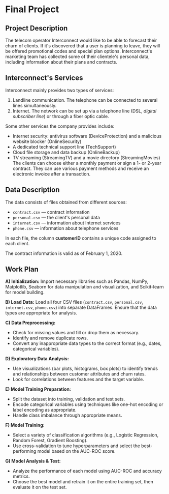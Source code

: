 # Final Project

## Project Description
The telecom operator Interconnect would like to be able to forecast their churn of clients. If it's discovered that a user is planning to leave, they will be offered promotional codes and special plan options. Interconnect's marketing team has collected some of their clientele's personal data, including information about their plans and contracts.

## Interconnect's Services
Interconnect mainly provides two types of services:
1) Landline communication. The telephone can be connected to several lines simultaneously.
2) Internet. The network can be set up via a telephone line (DSL, _digital subscriber line_) or through a fiber optic cable.

Some other services the company provides include:
- Internet security: antivirus software (DeviceProtection) and a malicious website blocker (OnlineSecurity)
- A dedicated technical support line (TechSupport)
- Cloud file storage and data backup (OnlineBackup)
- TV streaming (StreamingTV) and a movie directory (StreamingMovies)
The clients can choose either a monthly payment or sign a 1- or 2-year contract. They can use various payment methods and receive an electronic invoice after a transaction.

## Data Description
The data consists of files obtained from different sources:
- `contract.csv` — contract information
- `personal.csv` — the client's personal data
- `internet.csv` — information about Internet services
- `phone.csv` — information about telephone services

In each file, the column **customerID** contains a unique code assigned to each client.

The contract information is valid as of February 1, 2020.

## Work Plan
**A) Initialization:** Import necessary libraries such as Pandas, NumPy, Matplotlib, Seaborn for data manipulation and visualization, and Scikit-learn for model building.

**B) Load Data:** Load all four CSV files (`contract.csv`, `personal.csv`, `internet.csv`, `phone.csv`) into separate DataFrames. Ensure that the data types are appropriate for analysis.

**C) Data Preprocessing:**
- Check for missing values and fill or drop them as necessary.
- Identify and remove duplicate rows.
- Convert any inappropriate data types to the correct format (e.g., dates, categorical variables).

**D) Exploratory Data Analysis:**
- Use visualizations (bar plots, histograms, box plots) to identify trends and relationships between customer attributes and churn rates.
- Look for correlations between features and the target variable.

**E) Model Training Preparation:**
- Split the dataset into training, validation and test sets.
- Encode categorical variables using techniques like one-hot encoding or label encoding as appropriate.
- Handle class imbalance through appropriate means.

**F) Model Training:**
- Select a variety of classification algorithms (e.g., Logistic Regression, Random Forest, Gradient Boosting).
- Use cross-validation to tune hyperparameters and select the best-performing model based on the AUC-ROC score.

**G) Model Analysis & Test:**
- Analyze the performance of each model using AUC-ROC and accuracy metrics.
- Choose the best model and retrain it on the entire training set, then evaluate it on the test set.
